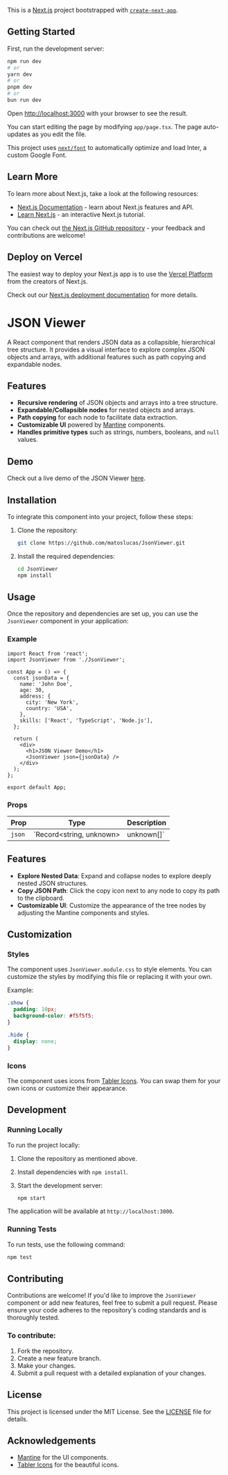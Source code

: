 This is a [Next.js](https://nextjs.org/) project bootstrapped with [`create-next-app`](https://github.com/vercel/next.js/tree/canary/packages/create-next-app).

## Getting Started

First, run the development server:

```bash
npm run dev
# or
yarn dev
# or
pnpm dev
# or
bun run dev
```

Open [http://localhost:3000](http://localhost:3000) with your browser to see the result.

You can start editing the page by modifying `app/page.tsx`. The page auto-updates as you edit the file.

This project uses [`next/font`](https://nextjs.org/docs/basic-features/font-optimization) to automatically optimize and load Inter, a custom Google Font.

## Learn More

To learn more about Next.js, take a look at the following resources:

- [Next.js Documentation](https://nextjs.org/docs) - learn about Next.js features and API.
- [Learn Next.js](https://nextjs.org/learn) - an interactive Next.js tutorial.

You can check out [the Next.js GitHub repository](https://github.com/vercel/next.js/) - your feedback and contributions are welcome!

## Deploy on Vercel

The easiest way to deploy your Next.js app is to use the [Vercel Platform](https://vercel.com/new?utm_medium=default-template&filter=next.js&utm_source=create-next-app&utm_campaign=create-next-app-readme) from the creators of Next.js.

Check out our [Next.js deployment documentation](https://nextjs.org/docs/deployment) for more details.


# JSON Viewer

A React component that renders JSON data as a collapsible, hierarchical tree structure. It provides a visual interface to explore complex JSON objects and arrays, with additional features such as path copying and expandable nodes.

## Features

- **Recursive rendering** of JSON objects and arrays into a tree structure.
- **Expandable/Collapsible nodes** for nested objects and arrays.
- **Path copying** for each node to facilitate data extraction.
- **Customizable UI** powered by [Mantine](https://mantine.dev/) components.
- **Handles primitive types** such as strings, numbers, booleans, and `null` values.

## Demo

Check out a live demo of the JSON Viewer [here](https://stackblitz.com/~/github.com/matoslucas/JsonViewer).

## Installation

To integrate this component into your project, follow these steps:

1. Clone the repository:

   ```bash
   git clone https://github.com/matoslucas/JsonViewer.git
   ```

2. Install the required dependencies:

   ```bash
   cd JsonViewer
   npm install
   ```

## Usage

Once the repository and dependencies are set up, you can use the `JsonViewer` component in your application:

### Example

```tsx
import React from 'react';
import JsonViewer from './JsonViewer';

const App = () => {
  const jsonData = {
    name: 'John Doe',
    age: 30,
    address: {
      city: 'New York',
      country: 'USA',
    },
    skills: ['React', 'TypeScript', 'Node.js'],
  };

  return (
    <div>
      <h1>JSON Viewer Demo</h1>
      <JsonViewer json={jsonData} />
    </div>
  );
};

export default App;
```

### Props

| Prop  | Type                               | Description                              |
| ----- | ---------------------------------- | ---------------------------------------- |
| `json` | `Record<string, unknown> | unknown[]` | The JSON object or array to be rendered. |

## Features

- **Explore Nested Data**: Expand and collapse nodes to explore deeply nested JSON structures.
- **Copy JSON Path**: Click the copy icon next to any node to copy its path to the clipboard.
- **Customizable UI**: Customize the appearance of the tree nodes by adjusting the Mantine components and styles.

## Customization

### Styles

The component uses `JsonViewer.module.css` to style elements. You can customize the styles by modifying this file or replacing it with your own.

Example:

```css
.show {
  padding: 10px;
  background-color: #f5f5f5;
}

.hide {
  display: none;
}
```

### Icons

The component uses icons from [Tabler Icons](https://tabler-icons.io/). You can swap them for your own icons or customize their appearance.

## Development

### Running Locally

To run the project locally:

1. Clone the repository as mentioned above.
2. Install dependencies with `npm install`.
3. Start the development server:

   ```bash
   npm start
   ```

The application will be available at `http://localhost:3000`.

### Running Tests

To run tests, use the following command:

```bash
npm test
```

## Contributing

Contributions are welcome! If you'd like to improve the `JsonViewer` component or add new features, feel free to submit a pull request. Please ensure your code adheres to the repository's coding standards and is thoroughly tested.

### To contribute:

1. Fork the repository.
2. Create a new feature branch.
3. Make your changes.
4. Submit a pull request with a detailed explanation of your changes.

## License

This project is licensed under the MIT License. See the [LICENSE](LICENSE) file for details.

## Acknowledgements

- [Mantine](https://mantine.dev/) for the UI components.
- [Tabler Icons](https://tabler-icons.io/) for the beautiful icons.
